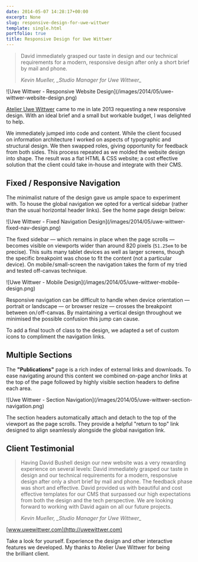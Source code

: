 ```yaml
---
date: 2014-05-07 14:28:17+00:00
excerpt: None
slug: responsive-design-for-uwe-wittwer
template: single.html
portfolio: true
title: Responsive Design for Uwe Wittwer
---
```


<blockquote>

<p class="p--large">David immediately grasped our taste in design and our technical requirements for a modern, responsive design after only a short brief by mail and phone.</p>


<p class="p--small"><cite>Kevin Mueller, _Studio Manager for Uwe Wittwer_</cite></p>

</blockquote>



<p class="b-post__image">![Uwe Wittwer - Responsive Website Design](/images/2014/05/uwe-wittwer-website-design.png)</p>

[Atelier Uwe Wittwer](http://uwewittwer.com) came to me in late 2013 requesting a new responsive design. With an ideal brief and a small but workable budget, I was delighted to help.

We immediately jumped into code and content. While the client focused on information architecture I worked on aspects of typographic and structural design. We then swapped roles, giving opportunity for feedback from both sides. This process repeated as we molded the website design into shape. The result was a flat HTML & CSS website; a cost effective solution that the client could take in-house and integrate with their CMS.


## Fixed / Responsive Navigation


The minimalist nature of the design gave us ample space to experiment with. To house the global navigation we opted for a vertical sidebar (rather than the usual horizontal header links). See the home page design below:

<p class="b-post__image">![Uwe Wittwer - Fixed Navigation Design](/images/2014/05/uwe-wittwer-fixed-nav-design.png)</p>

The fixed sidebar — which remains in place when the page scrolls — becomes visible on viewports wider than around 820 pixels (`51.25em` to be precise). This suits many tablet devices as well as larger screens, though the specific breakpoint was chose to fit the content (not a particular device). On mobile / small-screen the navigation takes the form of my tried and tested off-canvas technique.

<p class="b-post__image">![Uwe Wittwer - Mobile Design](/images/2014/05/uwe-wittwer-mobile-design.png)</p>

Responsive navigation can be difficult to handle when device orientation — portrait or landscape — or browser resize — crosses the breakpoint between on / off-canvas. By maintaining a vertical design throughout we minimised the possible confusion this jump can cause.

To add a final touch of class to the design, we adapted a set of custom icons to compliment the navigation links.


## Multiple Sections


The **"Publications"** page is a rich index of external links and downloads. To ease navigating around this content we combined on-page anchor links at the top of the page followed by highly visible section headers to define each area.

<p class="b-post__image">![Uwe Wittwer - Section Navigation](/images/2014/05/uwe-wittwer-section-navigation.png)</p>

The section headers automatically attach and detach to the top of the viewport as the page scrolls. They provide a helpful "return to top" link designed to align seamlessly alongside the global navigation link.


## Client Testimonial




<blockquote>
<p>Having David Bushell design our new website was a very rewarding experience on several levels: David immediately grasped our taste in design and our technical requirements for a modern, responsive design after only a short brief by mail and phone. The feedback phase was short and effective. David provided us with beautiful and cost effective templates for our CMS that surpassed our high expectations from both the design and the tech perspective. We are looking forward to working with David again on all our future projects.</p>
<p class="p--small"><cite>Kevin Mueller, _Studio Manager for Uwe Wittwer_</cite></p>

</blockquote>


[www.uwewittwer.com](http://uwewittwer.com)

Take a look for yourself. Experience the design and other interactive features we developed. My thanks to Atelier Uwe Wittwer for being the brilliant client.
